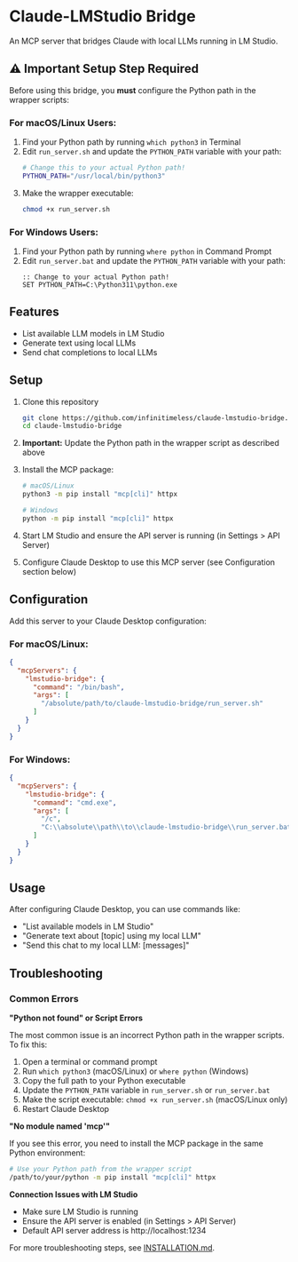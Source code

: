# Claude-LMStudio Bridge

An MCP server that bridges Claude with local LLMs running in LM Studio.

## ⚠️ Important Setup Step Required

Before using this bridge, you **must** configure the Python path in the wrapper scripts:

### For macOS/Linux Users:
1. Find your Python path by running `which python3` in Terminal
2. Edit `run_server.sh` and update the `PYTHON_PATH` variable with your path:
   ```bash
   # Change this to your actual Python path!
   PYTHON_PATH="/usr/local/bin/python3"
   ```
3. Make the wrapper executable:
   ```bash
   chmod +x run_server.sh
   ```

### For Windows Users:
1. Find your Python path by running `where python` in Command Prompt
2. Edit `run_server.bat` and update the `PYTHON_PATH` variable with your path:
   ```batch
   :: Change to your actual Python path!
   SET PYTHON_PATH=C:\Python311\python.exe
   ```

## Features

- List available LLM models in LM Studio
- Generate text using local LLMs
- Send chat completions to local LLMs

## Setup

1. Clone this repository
   ```bash
   git clone https://github.com/infinitimeless/claude-lmstudio-bridge.git
   cd claude-lmstudio-bridge
   ```

2. **Important:** Update the Python path in the wrapper script as described above

3. Install the MCP package:
   ```bash
   # macOS/Linux
   python3 -m pip install "mcp[cli]" httpx
   
   # Windows
   python -m pip install "mcp[cli]" httpx
   ```

4. Start LM Studio and ensure the API server is running (in Settings > API Server)

5. Configure Claude Desktop to use this MCP server (see Configuration section below)

## Configuration

Add this server to your Claude Desktop configuration:

### For macOS/Linux:

```json
{
  "mcpServers": {
    "lmstudio-bridge": {
      "command": "/bin/bash",
      "args": [
        "/absolute/path/to/claude-lmstudio-bridge/run_server.sh"
      ]
    }
  }
}
```

### For Windows:

```json
{
  "mcpServers": {
    "lmstudio-bridge": {
      "command": "cmd.exe",
      "args": [
        "/c",
        "C:\\absolute\\path\\to\\claude-lmstudio-bridge\\run_server.bat"
      ]
    }
  }
}
```

## Usage

After configuring Claude Desktop, you can use commands like:

- "List available models in LM Studio"
- "Generate text about [topic] using my local LLM"
- "Send this chat to my local LLM: [messages]"

## Troubleshooting

### Common Errors

**"Python not found" or Script Errors**

The most common issue is an incorrect Python path in the wrapper scripts. To fix this:

1. Open a terminal or command prompt
2. Run `which python3` (macOS/Linux) or `where python` (Windows)
3. Copy the full path to your Python executable 
4. Update the `PYTHON_PATH` variable in `run_server.sh` or `run_server.bat`
5. Make the script executable: `chmod +x run_server.sh` (macOS/Linux only)
6. Restart Claude Desktop

**"No module named 'mcp'"**

If you see this error, you need to install the MCP package in the same Python environment:

```bash
# Use your Python path from the wrapper script
/path/to/your/python -m pip install "mcp[cli]" httpx
```

**Connection Issues with LM Studio**

- Make sure LM Studio is running
- Ensure the API server is enabled (in Settings > API Server)
- Default API server address is http://localhost:1234

For more troubleshooting steps, see [INSTALLATION.md](INSTALLATION.md).
